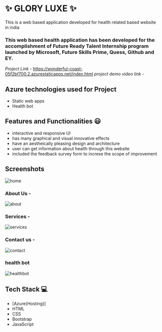 # ✨ GLORY LUXE ✨

This is a web based application developed for health related based website in india

### This web based health application has been developed for the accomplishment of Future Ready Talent Internship program launched by Microsoft, Future Skills Prime, Quess, Github and EY.


*Project Link* - https://wonderful-coast-05f2bf700.2.azurestaticapps.net/index.html
*project demo video link* - 

## Azure technologies used for Project

- Static web apps
- Health bot

## Features and Functionalities 😃

- interactive and responsive UI
- has many graphical and visual innovative effects
- have an aestheically pleasing design and architecture
- user can get information about health through this website
- included the feedback survey form to increse the scope of improvement

## Screenshots

![home](https://user-images.githubusercontent.com/121511778/210096531-147c1cb8-e099-48eb-b413-6130177a1679.png)


### About Us -
![about](https://user-images.githubusercontent.com/121511778/210096547-3836bd66-c763-4656-93d2-dfd4c7e9c3e9.png)



### Services -

![services](https://user-images.githubusercontent.com/121511778/210096554-4eb8eae0-7e74-4828-983c-158b32bb20dd.png)


### Contact us -


![contact](https://user-images.githubusercontent.com/121511778/210096562-72a373a4-4e52-4e2a-b1b0-0205a680b955.png)

### health bot

![healthbot](https://user-images.githubusercontent.com/121511778/210096576-c0e0acdd-5482-4583-ad8a-9cdae92d294e.png)


## Tech Stack 💻

- [Azure(Hosting)]
- HTML
- CSS
- Bootstrap
- JavaScript
